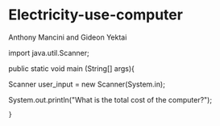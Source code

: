 # Electricity-use-computer
Anthony Mancini and Gideon Yektai

import java.util.Scanner;

public static void main (String[] args){

Scanner user_input = new Scanner(System.in);

  System.out.println("What is the total cost of the computer?");
  
  
    }
